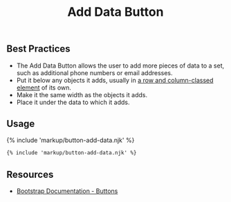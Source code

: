 ﻿---
title: Add Data Button
summary: Add Data Button allows users to add data to a set.
tags: components, buttons
layout: guide
image: /img/illustrations/illus-button-add-data.svg
imageAlt: 
eleventyNavigation:
  key: Add Data Button
  parent: Components
  order: 110
  excerpt: Add Data Button allows users to add data to a set.
  img: /img/illustrations/illus-button-add-data.svg
---

## Best Practices

- The Add Data Button allows the user to add more pieces of data to a set, such as additional phone numbers or email addresses.
- Put it below any objects it adds, usually in [a row and column-classed element](/foundation/layout-grid/) of its own.
- Make it the same width as the objects it adds.
- Place it under the data to which it adds.

## Usage

{% include 'markup/button-add-data.njk' %}

``` html
{% include 'markup/button-add-data.njk' %}
```

## Resources

* <a href="https://getbootstrap.com/docs/4.5/components/buttons/" target="_blank">Bootstrap Documentation - Buttons</a>
